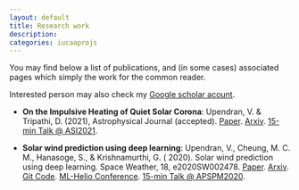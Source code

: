 ```yaml
---
layout: default
title: Research work
description: 
categories: iucaaprojs
---
```


You may find below a list of publications, and (in some cases) associated pages which simply the work for the common reader.

Interested person may also check my [Google scholar acount](https://scholar.google.co.in/citations?user=whROWPoAAAAJ&hl=en). 

- **On the Impulsive Heating of Quiet Solar Corona**:  Upendran, V. & Tripathi, D. (2021), Astrophysical Journal (accepted). [Paper](). [Arxiv](https://arxiv.org/abs/2103.16824). [15-min Talk @ ASI2021](https://youtu.be/Wx-4yrBfljM?t=2549). 


- **Solar wind prediction using deep learning**: Upendran, V., Cheung, M. C. M., Hanasoge, S., & Krishnamurthi, G. ( 2020). Solar wind prediction using deep learning. Space Weather, 18, e2020SW002478. [Paper](https://doi.org/10.1029/2020SW002478). [Arxiv](https://arxiv.org/abs/2006.05825). [Git Code](https://github.com/Vishal-Upendran/WindNet). [ML-Helio Conference](https://zenodo.org/record/3866169#.X1CjaIbhV0A). [15-min Talk @ APSPM2020](https://www.youtube.com/watch?v=5r1cmXyv0UE&t=2806s). 
